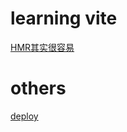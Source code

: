 # learning vite

[HMR其实很容易](https://bjornlu.com/blog/hot-module-replacement-is-easy)

# others

[deploy](https://cn.vitejs.dev/guide/static-deploy.html#github-pages)
